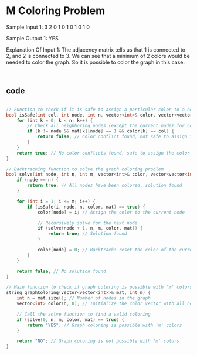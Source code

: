 # M Coloring Problem


Sample Input 1:
3 2
0 1 0
1 0 1
0 1 0


Sample Output 1:
YES


Explanation Of Input 1:
The adjacency matrix tells us that 1 is connected to 2, and 2 is connected to 3. We can see that a minimum of 2 colors would be needed to color the graph. So it is possible to color the graph in this case.

```md



```

## code
```cpp

// Function to check if it is safe to assign a particular color to a node
bool isSafe(int col, int node, int n, vector<int>& color, vector<vector<int>>& mat) {
    for (int k = 0; k < n; k++) {
        // Check all neighboring nodes (except the current node) for color conflicts
        if (k != node && mat[k][node] == 1 && color[k] == col) {
            return false; // Color conflict found, not safe to assign the color
        }
    }
    return true; // No color conflicts found, safe to assign the color
}

// Backtracking function to solve the graph coloring problem
bool solve(int node, int n, int m, vector<int>& color, vector<vector<int>>& mat) {
    if (node == n) {
        return true; // All nodes have been colored, solution found
    }

    for (int i = 1; i <= m; i++) {
        if (isSafe(i, node, n, color, mat) == true) {
            color[node] = i; // Assign the color to the current node

            // Recursively solve for the next node
            if (solve(node + 1, n, m, color, mat)) {
                return true; // Solution found
            }

            color[node] = 0; // Backtrack: reset the color of the current node
        }
    }

    return false; // No solution found
}

// Main function to check if graph coloring is possible with 'm' colors
string graphColoring(vector<vector<int>>& mat, int m) {
    int n = mat.size(); // Number of nodes in the graph
    vector<int> color(n, 0); // Initialize the color vector with all nodes uncolored

    // Call the solve function to find a valid coloring
    if (solve(0, n, m, color, mat) == true) {
        return "YES"; // Graph coloring is possible with 'm' colors
    }

    return "NO"; // Graph coloring is not possible with 'm' colors
}


```